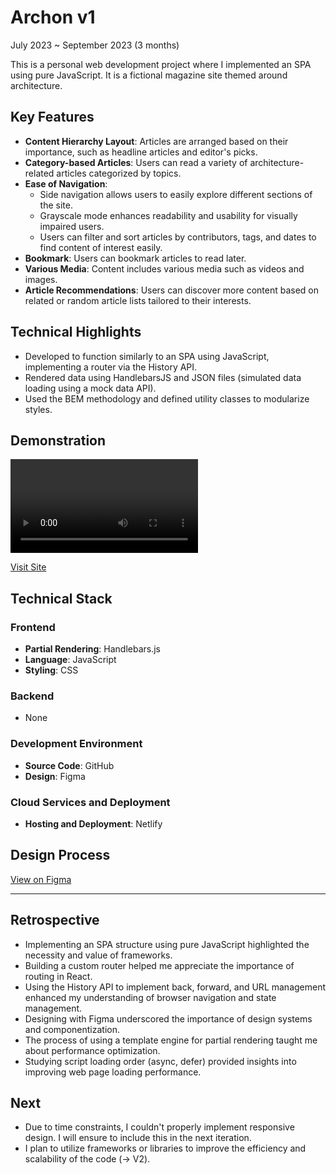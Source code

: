 # Archon v1

July 2023 ~ September 2023 (3 months)

This is a personal web development project where I implemented an SPA using pure JavaScript. It is a fictional magazine site themed around architecture.

## Key Features

- **Content Hierarchy Layout**: Articles are arranged based on their importance, such as headline articles and editor's picks.
- **Category-based Articles**: Users can read a variety of architecture-related articles categorized by topics.
- **Ease of Navigation**:
  - Side navigation allows users to easily explore different sections of the site.
  - Grayscale mode enhances readability and usability for visually impaired users.
  - Users can filter and sort articles by contributors, tags, and dates to find content of interest easily.
- **Bookmark**: Users can bookmark articles to read later.
- **Various Media**: Content includes various media such as videos and images.
- **Article Recommendations**: Users can discover more content based on related or random article lists tailored to their interests.

## Technical Highlights

- Developed to function similarly to an SPA using JavaScript, implementing a router via the History API.
- Rendered data using HandlebarsJS and JSON files (simulated data loading using a mock data API).
- Used the BEM methodology and defined utility classes to modularize styles.

## Demonstration

<video src="https://github.com/urbanscratcher/project-magazine/assets/17016494/e9d06acd-5d7b-40b5-9f36-3b90bd3378cc" controls></video>

[Visit Site](https://project-archon.netlify.app/)

## Technical Stack
### Frontend
- **Partial Rendering**: Handlebars.js
- **Language**: JavaScript
- **Styling**: CSS

### Backend
- None

### Development Environment
- **Source Code**: GitHub
- **Design**: Figma

### Cloud Services and Deployment
- **Hosting and Deployment**: Netlify

## Design Process

[View on Figma](https://www.figma.com/file/ulgZLkRfIVWfg6Hpi1Xmt3/%5BProject%5D-WD-Magazine?type=design&node-id=0%3A1&mode=design&t=0T2BBnd8bvOGt5uh-1)

---

## Retrospective

- Implementing an SPA structure using pure JavaScript highlighted the necessity and value of frameworks.
- Building a custom router helped me appreciate the importance of routing in React.
- Using the History API to implement back, forward, and URL management enhanced my understanding of browser navigation and state management.
- Designing with Figma underscored the importance of design systems and componentization.
- The process of using a template engine for partial rendering taught me about performance optimization.
- Studying script loading order (async, defer) provided insights into improving web page loading performance.

## Next

- Due to time constraints, I couldn't properly implement responsive design. I will ensure to include this in the next iteration.
- I plan to utilize frameworks or libraries to improve the efficiency and scalability of the code (→ V2).
